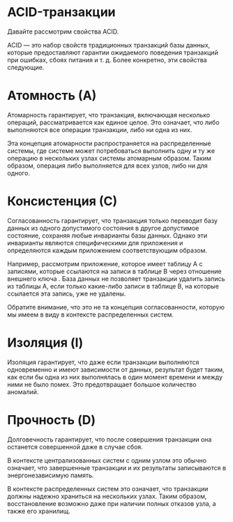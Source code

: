 # ACID-транзакции
Давайте рассмотрим свойства ACID.

ACID — это набор свойств традиционных транзакций базы данных, которые предоставляют гарантии ожидаемого поведения транзакций при ошибках, сбоях питания и т. д. Более конкретно, эти свойства следующие.

# Атомность (А)
Атомарность гарантирует, что транзакция, включающая несколько операций, рассматривается как единое целое. Это означает, что либо выполняются все операции транзакции, либо ни одна из них.

Эта концепция атомарности распространяется на распределенные системы, где системе может потребоваться выполнить одну и ту же операцию в нескольких узлах системы атомарным образом. Таким образом, операция либо выполняется для всех узлов, либо ни для одного.

# Консистенция (С)
Согласованность гарантирует, что транзакция только переводит базу данных из одного допустимого состояния в другое допустимое состояние, сохраняя любые инварианты базы данных. Однако эти инварианты являются специфическими для приложения и определяются каждым приложением соответствующим образом.

Например, рассмотрим приложение, которое имеет таблицу A с записями, которые ссылаются на записи в таблице B через отношение внешнего ключа . База данных не позволяет транзакции удалить запись из таблицы A, если только какие-либо записи в таблице B, на которые ссылается эта запись, уже не удалены.

Обратите внимание, что это не та концепция согласованности, которую мы имеем в виду в контексте распределенных систем.

# Изоляция (I)
Изоляция гарантирует, что даже если транзакции выполняются одновременно и имеют зависимости от данных, результат будет таким, как если бы одна из них выполнялась в один момент времени и между ними не было помех. Это предотвращает большое количество аномалий.

# Прочность (D)
Долговечность гарантирует, что после совершения транзакции она останется совершенной даже в случае сбоя.

В контексте централизованных систем с одним узлом это обычно означает, что завершенные транзакции и их результаты записываются в энергонезависимую память.

В контексте распределенных систем это означает, что транзакции должны надежно храниться на нескольких узлах. Таким образом, восстановление возможно даже при наличии полных отказов узла, а также его хранилищ.



